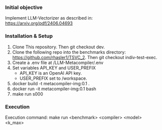### Initial objective
Implement LLM-Vectorizer as described in: https://arxiv.org/pdf/2406.04693

### Installation & Setup
1. Clone This repository. Then git checkout dev.
2. Clone the following repo into the benchmarks directory: https://github.com/rhasler1/TSVC_2. Then git checkout indiv-test-exec.
3. Create a .env file at /LLM-Metacompiler/.env
4. Set variables API_KEY and USER_PREFIX
    - API_KEY is an OpenAI API key.
    - USER_PREFIX set to /workspace.
5. docker build -t metacompiler-img:0.1 .
6. docker run -it metacompiler-img:0.1 bash
7. make run s000

### Execution
Execution command: make run \<benchmark> \<compiler> \<model> \<k_max> 
